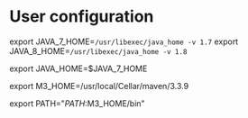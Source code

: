 # User configuration
export JAVA_7_HOME=`/usr/libexec/java_home -v 1.7`
export JAVA_8_HOME=`/usr/libexec/java_home -v 1.8`

export JAVA_HOME=$JAVA_7_HOME

export M3_HOME=/usr/local/Cellar/maven/3.3.9

export PATH="$PATH:$M3_HOME/bin"
